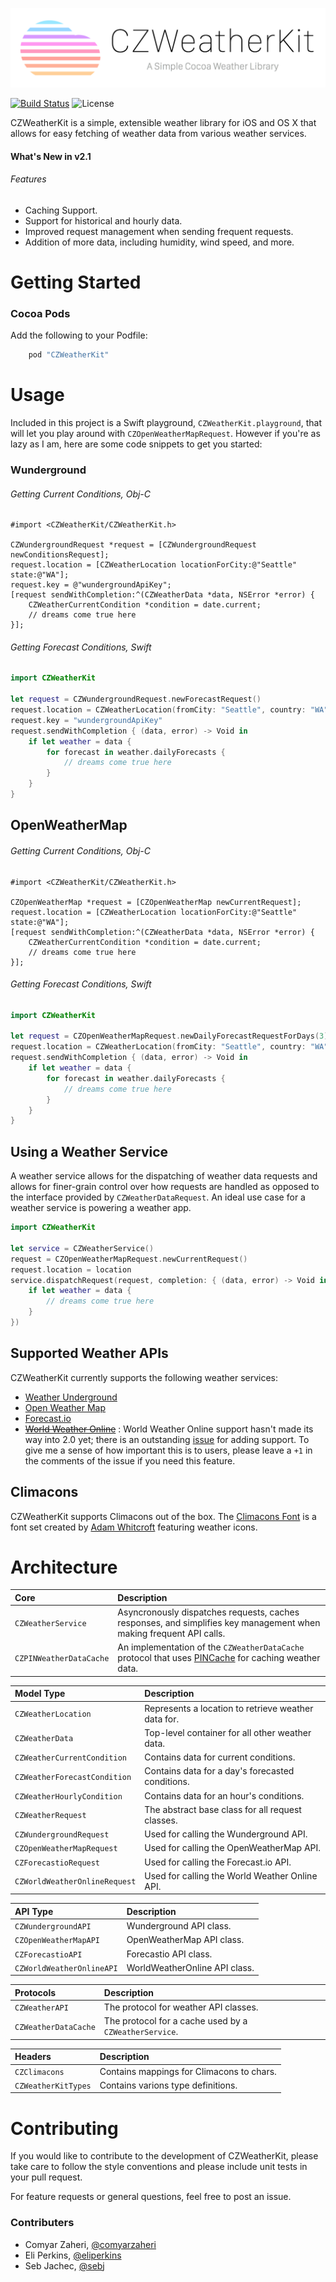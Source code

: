 ![](header.png)

[![Build Status](https://travis-ci.org/comyarzaheri/CZWeatherKit.svg?branch=master)](https://travis-ci.org/CZWeatherKit/CZWeatherKit)
![License](http://img.shields.io/badge/license-MIT-33e0ff.svg)

CZWeatherKit is a simple, extensible weather library for iOS and OS X that allows for easy fetching of weather data from various weather services.

#### What's New in v2.1

###### Features

* Caching Support.
* Support for historical and hourly data.
* Improved request management when sending frequent requests.
* Addition of more data, including humidity, wind speed, and more.

# Getting Started

### Cocoa Pods

Add the following to your Podfile:

```ruby
    pod "CZWeatherKit"
```

# Usage

Included in this project is a Swift playground, `CZWeatherKit.playground`, that will let you play around with `CZOpenWeatherMapRequest`. However if you're as lazy as I am, here are some code snippets to get you started:

### Wunderground

###### Getting Current Conditions, Obj-C

```objc
#import <CZWeatherKit/CZWeatherKit.h>

CZWundergroundRequest *request = [CZWundergroundRequest newConditionsRequest];
request.location = [CZWeatherLocation locationForCity:@"Seattle" state:@"WA"];
request.key = @"wundergroundApiKey";
[request sendWithCompletion:^(CZWeatherData *data, NSError *error) {
	CZWeatherCurrentCondition *condition = date.current;
	// dreams come true here
}];
```
###### Getting Forecast Conditions, Swift

```swift
import CZWeatherKit

let request = CZWundergroundRequest.newForecastRequest()
request.location = CZWeatherLocation(fromCity: "Seattle", country: "WA")
request.key = "wundergroundApiKey"
request.sendWithCompletion { (data, error) -> Void in
    if let weather = data {
  		for forecast in weather.dailyForecasts {
  			// dreams come true here
  		}
    }
}
```

## OpenWeatherMap

###### Getting Current Conditions, Obj-C

```objc
#import <CZWeatherKit/CZWeatherKit.h>

CZOpenWeatherMap *request = [CZOpenWeatherMap newCurrentRequest];
request.location = [CZWeatherLocation locationForCity:@"Seattle" state:@"WA"];
[request sendWithCompletion:^(CZWeatherData *data, NSError *error) {
	CZWeatherCurrentCondition *condition = date.current;
	// dreams come true here
}];
```

###### Getting Forecast Conditions, Swift

```swift
import CZWeatherKit

let request = CZOpenWeatherMapRequest.newDailyForecastRequestForDays(3)
request.location = CZWeatherLocation(fromCity: "Seattle", country: "WA")
request.sendWithCompletion { (data, error) -> Void in
    if let weather = data {
  		for forecast in weather.dailyForecasts {
  			// dreams come true here
  		}
    }
}
```

## Using a Weather Service

A weather service allows for the dispatching of weather data requests and allows for finer-grain control over how requests are handled as opposed to the interface provided by `CZWeatherDataRequest`. An ideal use case for a weather service is powering a weather app.

```swift
import CZWeatherKit

let service = CZWeatherService()
request = CZOpenWeatherMapRequest.newCurrentRequest()
request.location = location
service.dispatchRequest(request, completion: { (data, error) -> Void in
    if let weather = data {
        // dreams come true here
    }
})

```

## Supported Weather APIs

CZWeatherKit currently supports the following weather services:

* [Weather Underground](http://www.wunderground.com/weather/api/)
* [Open Weather Map](http://openweathermap.org/API)
* [Forecast.io](https://developer.forecast.io)
* <del>[World Weather Online](https://developer.worldweatheronline.com)</del> : World Weather Online support hasn't made its way into 2.0 yet; there is an outstanding [issue](https://github.com/comyarzaheri/CZWeatherKit/issues/17) for adding support. To give me a sense of how important this is to users, please leave a `+1` in the comments of the issue if you need this feature.

## Climacons

CZWeatherKit supports Climacons out of the box. The [Climacons Font](http://adamwhitcroft.com/climacons/font/) is a font set created by [Adam Whitcroft](http://adamwhitcroft.com/) featuring weather icons. 

# Architecture 

| Core | Description |
|:--------|:------------|
| `CZWeatherService` | Asyncronously dispatches requests, caches responses, and simplifies key management when making frequent API calls. |
| `CZPINWeatherDataCache` | An implementation of the `CZWeatherDataCache` protocol that uses [PINCache](https://github.com/pinterest/PINCache) for caching weather data.

| Model Type | Description |
|:--------|:------------|
| `CZWeatherLocation` | Represents a location to retrieve weather data for. |
| `CZWeatherData` | Top-level container for all other weather data. |
| `CZWeatherCurrentCondition` | Contains data for current conditions. |
| `CZWeatherForecastCondition` | Contains data for a day's forecasted conditions. |
| `CZWeatherHourlyCondition` | Contains data for an hour's conditions. |
| `CZWeatherRequest` | The abstract base class for all request classes. |
| `CZWundergroundRequest` | Used for calling the Wunderground API.  |
| `CZOpenWeatherMapRequest` | Used for calling the OpenWeatherMap API.  |
| `CZForecastioRequest` | Used for calling the Forecast.io API.  |
| `CZWorldWeatherOnlineRequest` | Used for calling the World Weather Online API. 

| API Type | Description |
|:---|:-------------|
| `CZWundergroundAPI` | Wunderground API class. |
| `CZOpenWeatherMapAPI ` | OpenWeatherMap API class. |
| `CZForecastioAPI` | Forecastio API class. |
| `CZWorldWeatherOnlineAPI` | WorldWeatherOnline API class. |

| Protocols | Description |
|:---|:-------------|
| `CZWeatherAPI` | The protocol for weather API classes. |
| `CZWeatherDataCache` | The protocol for a cache used by a `CZWeatherService`. |

| Headers | Description |
|:---|:-------------|
| `CZClimacons` | Contains mappings for Climacons to chars. |
| `CZWeatherKitTypes` | Contains varions type definitions. |

# Contributing

If you would like to contribute to the development of CZWeatherKit, please take care to follow the style conventions and please include unit tests in your pull request.

For feature requests or general questions, feel free to post an issue.

### Contributers

* Comyar Zaheri, [@comyarzaheri](https://github.com/comyarzaheri)
* Eli Perkins, [@eliperkins](https://github.com/eliperkins)
* Seb Jachec, [@sebj](https://github.com/sebj)


